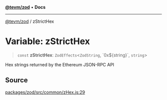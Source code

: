 [**@tevm/zod**](../README.md) • **Docs**

***

[@tevm/zod](../globals.md) / zStrictHex

# Variable: zStrictHex

> `const` **zStrictHex**: `ZodEffects`\<`ZodString`, \`0x$\{string\}\`, `string`\>

Hex strings returned by the Ethereum JSON-RPC API

## Source

[packages/zod/src/common/zHex.js:29](https://github.com/evmts/tevm-monorepo/blob/main/packages/zod/src/common/zHex.js#L29)
